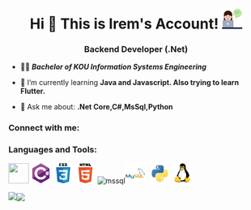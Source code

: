 <body style="color=blue">

<h1 align="center">Hi 👋 This is Irem's Account!   <img src="https://github.com/iremakalp/iremakalp/blob/main/counseling.png" width="40"></h1>
<h3 align="center">Backend Developer (.Net) </h3>

- 👨‍💻 ***Bachelor of KOU Information Systems Engineering***

- 🌱 I’m currently learning **Java and Javascript. Also trying to learn Flutter.**

- 💬 Ask me about: **.Net Core,C#,MsSql,Python**

<h3 align="left">Connect with me:
<a href="https://www.linkedin.com/in/iremakalp/" target="blank"><img align="center" src="https://raw.githubusercontent.com/rahuldkjain/github-profile-readme-generator/master/src/images/icons/Social/linked-in-alt.svg" height="15" width="20" /></a>
</h3>


<h3 align="left">Languages and Tools:</h3>
<p align="left"> <img src="https://img.icons8.com/color/96/000000/net-framework.png" width="40" height="40"/> <img src="https://raw.githubusercontent.com/devicons/devicon/master/icons/csharp/csharp-original.svg" alt="csharp" width="40" height="40"/>  <img src="https://raw.githubusercontent.com/devicons/devicon/master/icons/css3/css3-original-wordmark.svg" alt="css3" width="40" height="40"/> <img src="https://raw.githubusercontent.com/devicons/devicon/master/icons/html5/html5-original-wordmark.svg" alt="html5" width="40" height="40"/> <img src="https://www.svgrepo.com/show/303229/microsoft-sql-server-logo.svg" alt="mssql" width="40" height="40"/><img src="https://raw.githubusercontent.com/devicons/devicon/master/icons/mysql/mysql-original-wordmark.svg" alt="mysql" width="40" height="40"/> <img height="40"/> <img src="https://raw.githubusercontent.com/devicons/devicon/master/icons/python/python-original.svg" alt="python" width="40" height="40"/> <img src="https://raw.githubusercontent.com/devicons/devicon/master/icons/linux/linux-original.svg" alt="linux" width="40" height="40"/></p>

<p><img align="left" src="https://github-readme-stats.vercel.app/api?username=iremakalp&show_icons=true&theme=tokyonight"/></p>

<p><img align="center" src="https://github-readme-stats.vercel.app/api/top-langs/?username=iremakalp&layout=compact&show_icons=true&theme=tokyonight"/></p>


</body>

